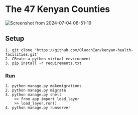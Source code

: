 # The 47 Kenyan Counties

![Screenshot from 2024-07-04 06-51-19](https://github.com/OluochIan/kenya-counties-borders/assets/100572229/7425b06a-3cfc-4d4f-8ff6-f68c501bb1d2)


## Setup
    1. git clone 'https://github.com/OluochIan/kenyan-health-facilities.git'
    2. CReate a python virtual environment
    3. pip install -r requirements.txt
    
### Run
    1. python manage.py makemigrations
    2. python manage.py migrate
    3. python manage.py shell
        >> from app import load_layer
        >> load_layer.run()
    4. python manage.py runserver
